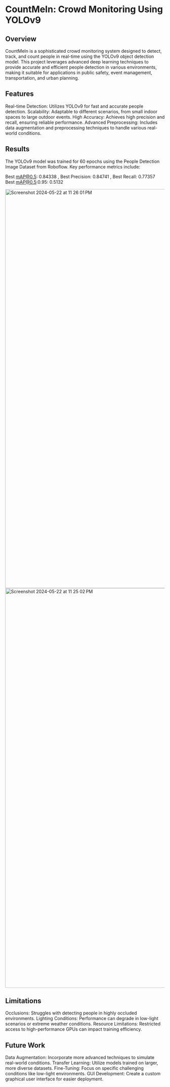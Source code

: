 # CountMeIn: Crowd Monitoring Using YOLOv9

## Overview

CountMeIn is a sophisticated crowd monitoring system designed to detect, track, and count people in real-time using the YOLOv9 object detection model. This project leverages advanced deep learning techniques to provide accurate and efficient people detection in various environments, making it suitable for applications in public safety, event management, transportation, and urban planning.

## Features

Real-time Detection: Utilizes YOLOv9 for fast and accurate people detection.
Scalability: Adaptable to different scenarios, from small indoor spaces to large outdoor events.
High Accuracy: Achieves high precision and recall, ensuring reliable performance.
Advanced Preprocessing: Includes data augmentation and preprocessing techniques to handle various real-world conditions.

## Results

The YOLOv9 model was trained for 60 epochs using the People Detection Image Dataset from Roboflow. Key performance metrics include:

Best mAP@0.5: 0.84338 , 
Best Precision: 0.84741 , 
Best Recall: 0.77357
Best mAP@0.5:0.95: 0.5132


<img width="1258" alt="Screenshot 2024-05-22 at 11 26 01 PM" src="https://github.com/DiorAvlu/CountMeIN/assets/107558562/19b585e8-c641-4eaf-ab23-adb3abb952d6">

<img width="1260" alt="Screenshot 2024-05-22 at 11 25 02 PM" src="https://github.com/DiorAvlu/CountMeIN/assets/107558562/13028307-291c-4a13-9045-9e475c600865">





## Limitations

Occlusions: Struggles with detecting people in highly occluded environments.
Lighting Conditions: Performance can degrade in low-light scenarios or extreme weather conditions.
Resource Limitations: Restricted access to high-performance GPUs can impact training efficiency.

## Future Work

Data Augmentation: Incorporate more advanced techniques to simulate real-world conditions.
Transfer Learning: Utilize models trained on larger, more diverse datasets.
Fine-Tuning: Focus on specific challenging conditions like low-light environments.
GUI Development: Create a custom graphical user interface for easier deployment.
